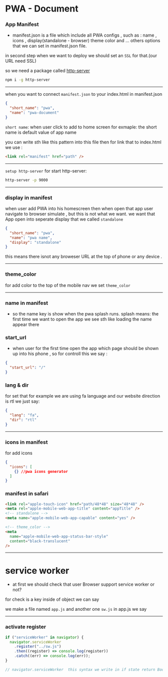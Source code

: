 # PWA - Document

### App Manifest

- manifest.json is a file which include all PWA configs , such as : name , icons , display(standalone - browser) theme color and ... others options that we can set in manifest.json file.

in second step when we want to deploy we should set an `SSL` for that.(our URL need SSL)

so we need a package called <a href="https://www.npmjs.com/package/http-server">http-server</a>

```bash
npm i -g http-server
```

---

when you want to connect `manifest.json` to your index.html
in manifest.json

```json
{
  "short_name": "pwa",
  "name": "pwa-document"
}
```

`short name`: when user click to add to home screen for exmaple: the short name is default value of app name

you can write sth like this pattern into this file then for link that to index.html
we use :

```html
<link rel="manifest" href="path" />
```

---

`setup http-server`
for start http-server:

```bash
http-server -p 9000
```

---

### display in manifest

when user add PWA into his homescreen then when open that app user navigate to browser simulate , but this is not what we want. we want that App open into seperate display that we called `standalone`

```json
{
  "short_name": "pwa",
  "name": "pwa name",
  "display": "standalone"
}
```

this means there isnot any broweser URL at the top of phone or any device .

---

### theme_color

for add color to the top of the mobile nav we set
`theme_color`

---

### name in manifest

- so the name key is show when the pwa splash runs.
  splash means: the first time we want to open the app we see sth like loading the name appear there

### start_url

- when user for the first time open the app which page should be shown up into his phone , so for controll this we say :

```json
{
  "start_url": "/"
}
```

### lang & dir

for set that for example we are using fa language and our website direction is rtl we just say:

```json
{
  "lang": "fa",
  "dir": "rtl"
}
```

---

### icons in manifest

for add icons

```json
{
  "icons": [
    {} //pwa icons generator
  ]
}
```

### manifest in safari

```html
<link rel="apple-touch-icon" href="path/48*48" size="48*48" />
<meta rel="apple-mobile-web-app-title" content="appTitle" />
<!-- standalone -->
<meta name="apple-mobile-web-app-capable" content="yes" />

<!-- theme_color -->
<meta
  name="apple-mobile-web-app-status-bar-style"
  content="black-translucent"
/>
```

---

# service worker

- at first we should check that user Browser support service worker or not?

for check is a key inside of object we can say

we make a file named `app.js` and another one `sw.js`
in app.js we say

---

### activate register

```javascript
if ("serviceWorker" in navigator) {
  navigator.serviceWorker
    .register("../sw.js")
    .then((register) => console.log(register))
    .catch((err) => console.log(err));
}

// navigator.serviceWorker  this syntax we write in if state return Boolean
```
